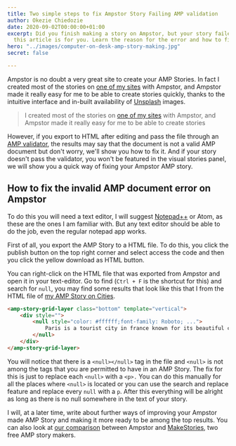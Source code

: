 ```yaml
---
title: Two simple steps to fix Ampstor Story Failing AMP validation
author: Okezie Chiedozie
date: 2020-09-02T00:00:00+01:00
excerpt: Did you finish making a story on Ampstor, but your story failed AMP validation,
  this article is for you. Learn the reason for the error and how to fix it.
hero: "../images/computer-on-desk-amp-story-making.jpg"
secret: false

---
```

Ampstor is no doubt a very great site to create your AMP Stories. In fact I created most of the stories on [one of my sites](https://stories.okezie.dev "Stories by Okezie") with Ampstor, and Ampstor made it really easy for me to be able to create stories quickly, thanks to the intuitive interface and in-built availability of [Unsplash](https://unsplash.com "Unsplash - Beautiful Images and pictures") images.

> I created most of the stories on [one of my sites](https://stories.okezie.dev "Stories by Okezie") with Ampstor, and Ampstor made it really easy for me to be able to create stories

However, if you export to HTML after editing and pass the file through an [AMP validator](https://validator.ampproject.org/ "AMP Story Verifier"), the results may say that the document is not a valid AMP document but don't worry, we'll show you how to fix it. And if your story doesn't pass the validator, you won't be featured in the visual stories panel, we will show you a quick way of fixing your Ampstor AMP story.

## How to fix the invalid AMP document error on Ampstor

To do this you will need a text editor, I will suggest [Notepad++](https://notepad-plus-plus.org/ "Notepad++ Website") or Atom, as these are the ones I am familiar with. But any text editor should be able to do the job, even the regular notepad app works.

First of all, you export the AMP Story to a HTML file. To do this, you click the publish button on the top right corner and select access the code and then you click the yellow download as HTML button.

You can right-click on the HTML file that was exported from Ampstor and open it in your text-editor. Go to find (`Ctrl + F` is the shortcut for this) and search for `null`, you may find some results that look like this that I from the HTML file of [my AMP Story on Cities](https://stories.okezie.dev/guess-the-city).

```html
<amp-story-grid-layer class="bottom" template="vertical">
	<div style="">
		<null style="color: #ffffff;font-family: Roboto; ...">
			Paris is a tourist city in france known for its beautiful culture and ...
		</null>
	</div>
</amp-story-grid-layer>
```

You will notice that there is a `<null></null>` tag in the file and `<null>` is not among the tags that you are permitted to have in an AMP Story. The fix for this is just to replace each `<null>` with a `<p>.` You can do this manually for all the places where `<null>` is located or you can use the search and replace feature and replace every `null` with a `p`. After this everything will be alright as long as there is no null somewhere in the text of your story.

I will, at a later time, write about further ways of improving your Ampstor made AMP Story and making it more ready to be among the top results. You can also look at [our comparison](https://blog.okezie.dev/Free-and-easy-ways-to-create-AMP-Stories "Choosing Ampstor or MakeStories") between Ampstor and [MakeStories](https://stories.okezie.dev "MakeStories AMP Maker"), two free AMP story makers.